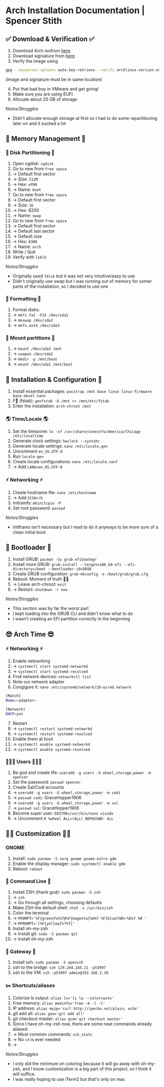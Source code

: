 # Arch Installation Documentation | Spencer Stith

## ✅ Download & Verification ✅
1. Download Arch isofrom [here](http://mirrors.acm.wpi.edu/archlinux/iso/2021.10.01/)
2. Download signiature from [here](https://archlinux.org/download/)
3. Verify the image using
```bash
gpg --keyserver-options auto-key-retrieve --verify archlinux-version-x86_64.iso.sig
```
(image and signiature must be in same location)

4. Put that bad boy in VMware and get going!
5. Make sure you are using EUFI
6. Allocate about 20 GB of storage

*Notes/Struggles*
* Didn't allocate enough storage at first so I had to do some repartitioning later on and it sucked a lot

## 🧠 Memory Management 🧠

### 🍰 Disk Partitioning 🍰
1. Open cgdisk: `cgdisk`
2. Go to new from `free space`
3. -> Default first sector
4. -> Size: `512M`
5. -> Hex: `ef00`
6. -> Name: `boot`
7. Go to new from `free space`
8. -> Default first sector
9. -> Size: `1G`
10. -> Hex: 8200
11. -> Name: `swap`
12. Go to new from `free space`
13. -> Default first sector
14. -> Default last sector
15. -> Default size
16. -> Hex: `8300`
17. -> Name: `arch`
18. Write / Quit
19. Verify with `lsblk`

*Notes/Struggles*
* Originally used `fdisk` but it was not very intuitive/easy to use
* Didn't originally use swap but I was running out of memory for somer parts of the installation, so I decided to use one

### 📖 Formatting 📖
1. Format disks:
2. -> `mkfs.fat -F32 /dev/sda1`
3. -> `mkswap /dev/sda2`
4. -> `mkfs.ext4 /dev/sda3`
### 🐎 Mount partitions 🐎
1. -> `mount /dev/sda3 /mnt`
2. -> `swapon /dev/sda2`
3. -> `mkdir -p /mnt/boot`
4. -> `mount /dev/sda1 /mnt/boot`


## 📲 Installation & Configuration 📲
1. Install essential packages: `pacstrap /mnt base linux linux-firmware base-devel nano`
2. F🔪 (fstab): `genfstab -U /mnt >> /mnt/etc/fstab`
3. Enter the installation: `arch-chroot /mnt`

### 🌎 Time/Locale 🌎
1. Set the timezone: `ln -sf /usr/share/zoneinfo/America/Chicago /etc/localtime`
2. Generate clock settings: `hwclock --systohc`
3. Generate locale settings: `nano /etc/locale.gen`
4. Uncomment `en_US.UTF-8`
5. Run `locale-gen`
6. Create locale configurations: `nano /etc/locale.conf`
7. -> Add `LANG=en_US.UTF-8`

### ⚡️ Networking ⚡️
1. Create hostname file: `nano /etc/hostname`
2. -> Add `SCSArch`
3. Initramfs: `mkinitcpio -P`
4. Set root password: `passwd`

*Notes/Struggles*
* Initframs isn't necessary but I read to do it anyways to be more sure of a clean initial boot

## 🥾 Bootloader 🥾
1. Install GRUB: `pacman -Sy grub efibootmgr`
2. Install more GRUB: `grub-install --target=x86_64-efi --efi-directory=/boot --bootloader-id=GRUB`
3. Create GRUB configuration: `grub-mkconfig -o /boot/grub/grub.cfg`
4. Reboot. Moment of truth 😬😭
5. -> Leave arch-chroot: `exit`
6. -> Restart: `shutdown -r now`

*Notes/Struggles*
* This section was by far the worst part
* I kept loading into the GRUB CLI and didn't know what to do
* I wasn't creating an EFI partition correctly in the beginning

## 😎 Arch Time 😎
### ⚡️ Networking ⚡️
1. Enable netowrking
2. -> `systemctl start systemd-networkd`
3. -> `systemctl start systemd-resolved`
4. Find network devices: `networkctl list`
5. Note our network adapter
6. Congigure it: `nano /etc/systemd/network/20-wired.network`

```bash
[Match]
Name=<adapter>

[Network]
DHCP=yes
```

7. Restart
8. -> `systemctl restart systemd-networkd`
9. -> `systemctl restart systemd-resolved`
10. Enable them at boot
11. -> `systemctl enable systemd-networkd`
12. -> `systemctl enable systemd-resolved`

### 👨🏻‍💻 Users 👨🏻‍💻
1. Be god and create life: `useradd -g users -G wheel,storage,power -m spencer`
2. Set the password: `passwd spencer`
3. Create Sal/Codi accounts
4. -> `useradd -g users -G wheel,storage,power -m codi`
5. -> `passwd codi`: GraceHopper1906
6. -> `useradd -g users -G wheel,storage,power -m sal`
7. -> `passwd sal`: GraceHopper1906
8. Become super user: `EDITOR=/usr/bin/nano visudo`
9. -> Uncomment `# %wheel ALL=(ALL) NOPASSWD: ALL`


## 💅🏻 Customization 💅🏻
###  GNOME
1. Install: `sudo pacman -S xorg gnome gnome-extra gdm`
2. Enable the display manager: `sudo systemctl enable gdm`
3. Reboot: `reboot`

### 🌈 Command Line 🌈
1. Install ZSH (thank god): `sudo pacman -S zsh`
2. -> `zsh`
3. -> Go through all settings, choosing defaults
4. Make ZSH the default shell: `chsh -s /usr/bin/szh`
5. Color the terminal
6. -> `PROMPT='%F{green}%n%f@%F{magenta}%m%f %F{blue}%B%~%b%f %# '`
7. -> `RPROMPT='[%F{yellow}%?%f]'`
8. Install oh-my-zsh
9. -> Install git: `sudo -S pacman git`
10. -> Install oh-my-zsh

### 🌉 Gateway 🌉
1. Install ssh: `sudo pacman -S openssh`
2. ssh to the bridge: `ssh 129.244.245.21 -p53997`
3. ssh to the VM: `ssh -p53997 admin@192.168.2.39`

### ✂️ Shortcuts/aliases
1. Colorize ls output: `alias ls='ls la --color=auto'`
2. Free memory: `alias meminfo='free -m -l -t'`
3. IP address: `alias myip='curl http://ipecho.net/plain; echo'`
4. git add all: `alias gaa='git add all'`
5. git checkout master: `alias gcm='git checkout master'`
6. Since I have oh-my-zsh now, there are some neat commands already aliased:
7. -> Most common commands: `zsh_stats`
8. -> No `cd` is ever needed
9. -> 

*Notes/Struggles*
* I only did the minimum on coloring because it will go away with oh-my-zsh, and I know customization is a big part of this project, so I think it will suffice.
* I was really hoping to use iTerm2 but that's only on mac
